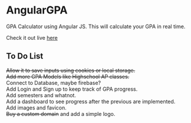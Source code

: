 # AngularGPA
GPA Calculator using Angular JS.
This will calculate your GPA in real time.

Check it out live [here](http://gpafor.me)

## To Do List
~~Allow it to save inputs using cookies or local storage.~~  
~~Add more GPA Models like Highschool AP classes.~~  
Connect to Database, maybe firebase?  
Add Login and Sign up to keep track of GPA progress.  
Add semesters and whatnot.  
Add a dashboard to see progress after the previous are implemented.  
Add images and favicon.  
~~Buy a custom domain~~ and add a simple logo.  

